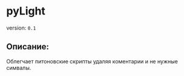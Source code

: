 # pyLight
version: `0.1`

## Описание:
Облегчает питоновские скрипты удаляя коментарии и не нужные симвалы.
